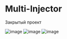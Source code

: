 # Multi-Injector
Закрытый проект

![image](https://github.com/user-attachments/assets/01274e4e-875f-4975-a2a8-a208fc11fe1e)
![image](https://github.com/user-attachments/assets/d720d5ec-367f-4665-a1fb-b5ab94710748)
![image](https://github.com/user-attachments/assets/476ec4f7-2b56-4c04-972c-29ed8180de9b)
